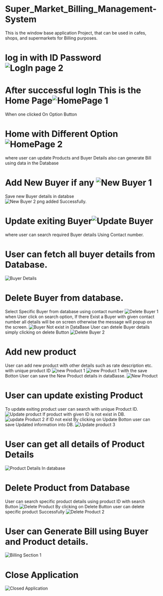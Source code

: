 # Super_Market_Billing_Management-System
This is the window base application Project, that can be  used in cafes, shops, and supermarkets for Billing  purposes.
# log in with ID Password![LogIn page 2](https://user-images.githubusercontent.com/116176226/211578156-3536c940-0837-4232-8608-94229060ecb1.png)
# After successful logIn  This is the Home Page![HomePage 1](https://user-images.githubusercontent.com/116176226/211578571-487ee2c7-f79a-4189-ab04-88c24483d3a0.png)
When one clicked On Option Button 
# Home with Different Option ![HomePage 2](https://user-images.githubusercontent.com/116176226/211579191-6bb57683-c9df-41a6-9cc6-38c654073ce8.png)
where user can update Products and Buyer Details also can generate Bill using data in the Database 
# Add New Buyer if any ![New Buyer 1 ](https://user-images.githubusercontent.com/116176226/211579661-bfea9288-ee8d-47e3-bbbf-2b5b6e26be17.png)
Save new Buyer details in databse  
![New Buyer 2 png](https://user-images.githubusercontent.com/116176226/211579694-65594b5a-9ddf-4c2a-9766-20ad2c21aa53.png)
added Successfully.
# Update exiting Buyer![Update Buyer](https://user-images.githubusercontent.com/116176226/211579851-0e662baa-56e0-4264-b05a-af1791d032c1.png)
where user can search required Buyer details Using Contact number. 
# User can fetch all buyer details from Database.
![Buyer Details](https://user-images.githubusercontent.com/116176226/211583821-7352f131-7c2d-4667-a7e7-a50682dd9481.png)
# Delete Buyer from database. 
Select Specific Buyer from database using contact number ![Delete Buyer 1 ](https://user-images.githubusercontent.com/116176226/211580429-e1516e39-a6a5-4b37-94aa-9b138e47f2bd.png)
when User click on search option, If there Exist a Buyer with given contact number all details will be on screen otherwise the message will popup on the screen.
![Buyer Not exist in DataBase](https://user-images.githubusercontent.com/116176226/211592855-c00bf3b7-b1a2-4b76-a5c1-f0d666106010.png)
User can detele Buyer details simply clicking on delete Button 
 ![Delete Buyer 2](https://user-images.githubusercontent.com/116176226/211581019-3d2c3b6e-fc86-4edd-9b3f-6c25da5d2950.png)
# Add new product
User can add new product with other details such as rate description etc. with unique product ID ![new Product 1](https://user-images.githubusercontent.com/116176226/211594105-37494453-0e45-4b75-bc86-f6cda989eaab.png)
![new Product 1](https://user-images.githubusercontent.com/116176226/211594195-3a5998e7-34c0-46a0-9740-ec7a71055d88.png)
with the save Botton User can save the New Product details in dataBasse.
![New Product](https://user-images.githubusercontent.com/116176226/211594452-a2d11ab7-682c-4dad-a6f2-5398e9839ddf.png)
# User can update existing Product 
To update exiting product user can search with unique Product ID.
![Update product](https://user-images.githubusercontent.com/116176226/211596265-603b26ef-6a4a-45aa-a1c5-0b40cc429c80.png)
If product with given ID is not exist in DB.
![update Product 2 if ID not exist](https://user-images.githubusercontent.com/116176226/211621400-4e349159-de2b-4ceb-9c60-c111c6a653d9.png)
By clicking on Update Botton user can save Updated information into DB.
![Update product 3 ](https://user-images.githubusercontent.com/116176226/211622017-47c20b2b-d968-499a-874d-051c79c1c118.png)
# User can get all details of Product Details 
![Product Details In database](https://user-images.githubusercontent.com/116176226/211622982-cfc71087-ab43-4e74-827b-0f5591632a1e.png)
# Delete Product from Database 
User can search specific product details using product ID with search Button 
![Delete Product ](https://user-images.githubusercontent.com/116176226/211624201-f0edf5b8-4a49-4e53-90bc-36810667a0bf.png)
By clicking on Delete Button user can delete specific product Successfully 
![Delete Product 2](https://user-images.githubusercontent.com/116176226/211624727-49e8df0a-f990-4c4f-9573-d12b3e1ef59f.png)
# User can Generate Bill using Buyer and Product details.
![Billing Section 1](https://user-images.githubusercontent.com/116176226/211625442-25306ae9-26fe-4966-9033-be6d77f43042.png)
# Close Application 
![Closed Application](https://user-images.githubusercontent.com/116176226/211626296-81b3a8e2-a36b-45ad-a6d4-5d3f554525e4.png)



